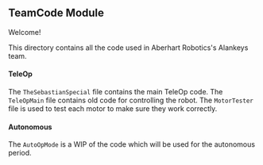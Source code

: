 ## TeamCode Module

Welcome!

This directory contains all the code used in Aberhart Robotics's Alankeys team.

#### TeleOp

The `TheSebastianSpecial` file contains the main TeleOp code. 
The `TeleOpMain` file contains old code for controlling the robot. 
The `MotorTester` file is used to test each motor to make sure they work correctly. 

#### Autonomous

The `AutoOpMode` is a WIP of the code which will be used for the autonomous period. 